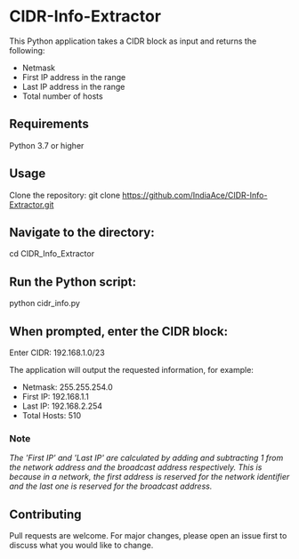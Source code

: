 # CIDR-Info-Extractor
This Python application takes a CIDR block as input and returns the following:
* Netmask
* First IP address in the range
* Last IP address in the range
* Total number of hosts

## Requirements
Python 3.7 or higher

## Usage
Clone the repository:
git clone https://github.com/IndiaAce/CIDR-Info-Extractor.git

## Navigate to the directory:
cd CIDR_Info_Extractor

## Run the Python script:
python cidr_info.py

## When prompted, enter the CIDR block:
Enter CIDR: 192.168.1.0/23

The application will output the requested information, for example:
* Netmask: 255.255.254.0
* First IP: 192.168.1.1
* Last IP: 192.168.2.254
* Total Hosts: 510
### Note
*The 'First IP' and 'Last IP' are calculated by adding and subtracting 1 from the network address and the broadcast address respectively. This is because in a network, the first address is reserved for the network identifier and the last one is reserved for the broadcast address.*

## Contributing
Pull requests are welcome. For major changes, please open an issue first to discuss what you would like to change.
